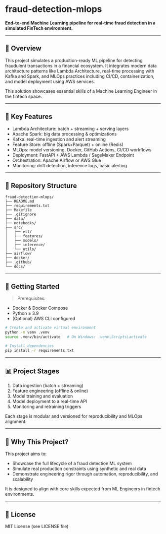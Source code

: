 # fraud-detection-mlops

**End-to-end Machine Learning pipeline for real-time fraud detection in a simulated FinTech environment.**

---

## 📌 Overview

This project simulates a production-ready ML pipeline for detecting fraudulent transactions in a financial ecosystem. It integrates modern data architecture patterns like Lambda Architecture, real-time processing with Kafka and Spark, and MLOps practices including CI/CD, containerization, and model deployment using AWS services.

This solution showcases essential skills of a Machine Learning Engineer in the fintech space.

---

## 🚀 Key Features

- Lambda Architecture: batch + streaming + serving layers  
- Apache Spark: big data processing & optimizations  
- Kafka: real-time ingestion and alert streaming  
- Feature Store: offline (Spark+Parquet) + online (Redis)  
- MLOps: model versioning, Docker, GitHub Actions, CI/CD workflows  
- Deployment: FastAPI + AWS Lambda / SageMaker Endpoint  
- Orchestration: Apache Airflow or AWS Glue  
- Monitoring: drift detection, inference logs, basic alerting  

---

## 🧱 Repository Structure

```
fraud-detection-mlops/
├── README.md
├── requirements.txt
├── Makefile
├── .gitignore
├── data/
├── notebooks/
├── src/
│   ├── etl/
│   ├── features/
│   ├── models/
│   ├── inference/
│   └── utils/
├── airflow/
├── docker/
├── .github/
└── docs/
```

---

## 🔧 Getting Started

> Prerequisites:
- Docker & Docker Compose
- Python ≥ 3.9
- (Optional) AWS CLI configured

```bash
# Create and activate virtual environment
python -m venv .venv
source .venv/bin/activate   # On Windows: .venv\Scripts\activate

# Install dependencies
pip install -r requirements.txt
```

---

## 📊 Project Stages

1. Data ingestion (batch + streaming)
2. Feature engineering (offline & online)
3. Model training and evaluation
4. Model deployment to a real-time API
5. Monitoring and retraining triggers

Each stage is modular and versioned for reproducibility and MLOps alignment.

---

## 🧠 Why This Project?

This project aims to:
- Showcase the full lifecycle of a fraud detection ML system
- Simulate real production constraints using synthetic and real data
- Demonstrate engineering rigor through automation, reproducibility, and scalability

It is designed to align with core skills expected from ML Engineers in fintech environments.

---

## 📄 License

MIT License (see LICENSE file)
